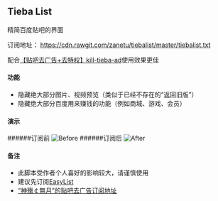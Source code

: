 ## Tieba List
精简百度贴吧的界面

订阅地址： https://cdn.rawgit.com/zanetu/tiebalist/master/tiebalist.txt

配合[【贴吧去广告+去特权】kill-tieba-ad](https://userstyles.org/styles/104175/kill-tieba-ad)使用效果更佳

#### 功能
- 隐藏绝大部分图片、视频预览（类似于已经不存在的“返回旧版”）
- 隐藏绝大部分百度用来赚钱的功能（例如商城、游戏、会员）

#### 演示
######订阅前
![Before](https://cloud.githubusercontent.com/assets/3144970/3982519/7cd1fc8e-2877-11e4-9d8b-4eebdafbb5be.jpg)
######订阅后
![After](https://cloud.githubusercontent.com/assets/3144970/3982520/7cd6d9de-2877-11e4-952a-251e83ff1498.jpg)

#### 备注
- 此脚本受作者个人喜好的影响较大，请谨慎使用
- 建议先订阅[EasyList](https://easylist-downloads.adblockplus.org/easylist.txt)
- [“神殤￠無月”的贴吧去广告订阅地址](https://code.csdn.net/i_square/i/blob/master/iFL.txt)

